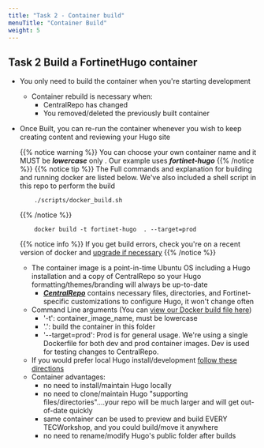 ```yaml
---
title: "Task 2 - Container build"
menuTitle: "Container Build"
weight: 5
---
```


## Task 2 Build a FortinetHugo container

- You only need to build the container when you're starting development
  - Container rebuild is necessary when:
    - CentralRepo has changed
    - You removed/deleted the previously built container 
- Once Built, you can re-run the container whenever you wish to keep creating content and reviewing your Hugo site
    
    {{% notice warning %}} You can choose your own container name and it MUST be **_lowercase_** only .  Our example uses **_fortinet-hugo_** {{% /notice %}} 
    {{% notice tip %}} The Full commands and explanation for building and running docker are listed below.  We've also included a shell script in this repo to perform the build 
    ```
        ./scripts/docker_build.sh
    ```
    {{% /notice  %}}

    ```shell
        docker build -t fortinet-hugo  . --target=prod
   ```
   {{% notice info %}} If you get build errors, check you're on a recent version of docker and [upgrade if necessary](https://docs.docker.com/engine/install/) {{% /notice %}}

    - The container image is a point-in-time Ubuntu OS including a Hugo installation and a copy of CentralRepo so your Hugo formatting/themes/branding will always be up-to-date
      - [**_CentralRepo_**](https://github.com/FortinetCloudCSE/CentralRepo) contains necessary files, directories, and Fortinet-specific customizations to configure Hugo, it won't change often 
    - Command Line arguments (You can [view our Docker build file here](https://github.com/FortinetCloudCSE/UserRepo/blob/main/Dockerfile))
      - '-t': container_image_name, must be lowercase
      - '.': build the container in this folder
      - '--target=prod':  Prod is for general usage.  We're using a single Dockerfile for both dev and prod container images.  Dev is used for testing changes to CentralRepo.   
    - If you would prefer local Hugo install/development [follow these directions](localhugoinstall.html)
    - Container advantages:
      - no need to install/maintain Hugo locally
      - no need to clone/maintain Hugo "supporting files/directories"....your repo will be much larger and will get out-of-date quickly
      - same container can be used to preview and build EVERY TECWorkshop, and you could build/move it anywhere
      - no need to rename/modify Hugo's public folder after builds
    